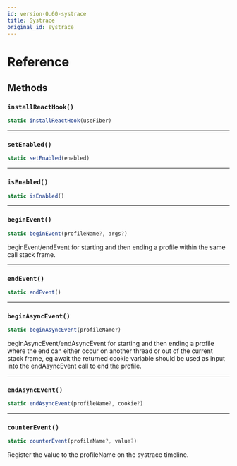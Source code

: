 ```yaml
---
id: version-0.60-systrace
title: Systrace
original_id: systrace
---
```


# Reference

## Methods

### `installReactHook()`

```jsx
static installReactHook(useFiber)
```

---

### `setEnabled()`

```jsx
static setEnabled(enabled)
```

---

### `isEnabled()`

```jsx
static isEnabled()
```

---

### `beginEvent()`

```jsx
static beginEvent(profileName?, args?)
```

beginEvent/endEvent for starting and then ending a profile within the same call stack frame.

---

### `endEvent()`

```jsx
static endEvent()
```

---

### `beginAsyncEvent()`

```jsx
static beginAsyncEvent(profileName?)
```

beginAsyncEvent/endAsyncEvent for starting and then ending a profile where the end can either occur on another thread or out of the current stack frame, eg await the returned cookie variable should be used as input into the endAsyncEvent call to end the profile.

---

### `endAsyncEvent()`

```jsx
static endAsyncEvent(profileName?, cookie?)
```

---

### `counterEvent()`

```jsx
static counterEvent(profileName?, value?)
```

Register the value to the profileName on the systrace timeline.
